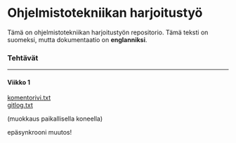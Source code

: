# Ohjelmistotekniikan harjoitustyö

Tämä on ohjelmistotekniikan harjoitustyön repositorio. Tämä teksti on suomeksi, mutta dokumentaatio on **englanniksi**.

### Tehtävät
----
#### Viikko 1
[komentorivi.txt](laskarit/viikko1/komentorivi.txt)    
[gitlog.txt](laskarit/viikko1/gitlog.txt)

(muokkaus paikallisella koneella)

epäsynkrooni muutos!